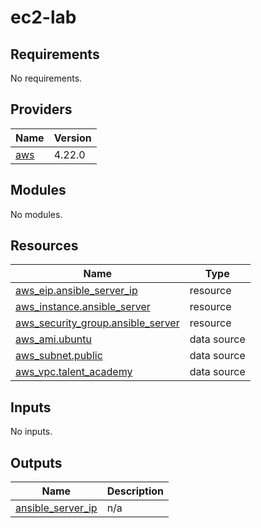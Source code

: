 # ec2-lab

<!-- BEGIN_TF_DOCS -->
## Requirements

No requirements.

## Providers

| Name | Version |
|------|---------|
| <a name="provider_aws"></a> [aws](#provider\_aws) | 4.22.0 |

## Modules

No modules.

## Resources

| Name | Type |
|------|------|
| [aws_eip.ansible_server_ip](https://registry.terraform.io/providers/hashicorp/aws/latest/docs/resources/eip) | resource |
| [aws_instance.ansible_server](https://registry.terraform.io/providers/hashicorp/aws/latest/docs/resources/instance) | resource |
| [aws_security_group.ansible_server](https://registry.terraform.io/providers/hashicorp/aws/latest/docs/resources/security_group) | resource |
| [aws_ami.ubuntu](https://registry.terraform.io/providers/hashicorp/aws/latest/docs/data-sources/ami) | data source |
| [aws_subnet.public](https://registry.terraform.io/providers/hashicorp/aws/latest/docs/data-sources/subnet) | data source |
| [aws_vpc.talent_academy](https://registry.terraform.io/providers/hashicorp/aws/latest/docs/data-sources/vpc) | data source |

## Inputs

No inputs.

## Outputs

| Name | Description |
|------|-------------|
| <a name="output_ansible_server_ip"></a> [ansible\_server\_ip](#output\_ansible\_server\_ip) | n/a |
<!-- END_TF_DOCS -->